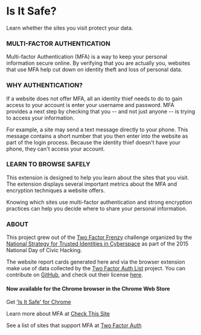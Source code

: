 # Is It Safe?
Learn whether the sites you visit protect your data.

### MULTI-FACTOR AUTHENTICATION

Multi-factor Authentication (MFA) is a way to keep your personal information secure online. By verifying that you are actually you, websites that use MFA help cut down on identity theft and loss of personal data.

### WHY AUTHENTICATION?

If a website does not offer MFA, all an identity thief needs to do to gain access to your account is enter your username and password. MFA provides a next step by checking that you -- and not just anyone -- is trying to access your information.

For example, a site may send a text message directly to your phone. This message contains a short number that you then enter into the website as part of the login process. Because the identity thief doesn't have your phone, they can't access your account.

### LEARN TO BROWSE SAFELY

This extension is designed to help you learn about the sites that you visit. The extension displays several important metrics about the MFA and encryption techniques a website offers.

Knowing which sites use multi-factor authentication and strong encryption practices can help you decide where to share your personal information.

### ABOUT

This project grew out of the [Two Factor Frenzy](http://hackforchange.org/challenges/two-factor-frenzy/) challenge organized by the [National Strategy for Trusted Identities in Cyberspace](http://www.nist.gov/nstic/) as part of the 2015 National Day of Civic Hacking.

The website report cards generated here and via the browser extension make use of data collected by the [Two Factor Auth List](https://twofactorauth.org/) project. You can contribute on [GitHub](https://twofactorauth.org/), and check out their license [here](https://github.com/jdavis/twofactorauth/blob/master/LICENSE).

#### Now available for the Chrome browser in the Chrome Web Store
Get ['Is It Safe' for Chrome](https://chrome.google.com/webstore/detail/is-it-safe/jmppobhogabhaifcikcjkilmmclfhdjd)

Learn more about MFA at [Check This Site](http://www.checkthis.site)

See a list of sites that support MFA at [Two Factor Auth](https://twofactorauth.org)
